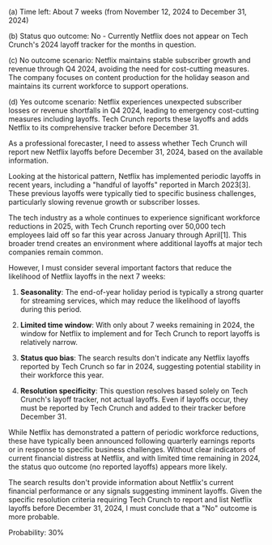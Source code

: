 (a) Time left: About 7 weeks (from November 12, 2024 to December 31, 2024)

(b) Status quo outcome: No - Currently Netflix does not appear on Tech Crunch's 2024 layoff tracker for the months in question.

(c) No outcome scenario: Netflix maintains stable subscriber growth and revenue through Q4 2024, avoiding the need for cost-cutting measures. The company focuses on content production for the holiday season and maintains its current workforce to support operations.

(d) Yes outcome scenario: Netflix experiences unexpected subscriber losses or revenue shortfalls in Q4 2024, leading to emergency cost-cutting measures including layoffs. Tech Crunch reports these layoffs and adds Netflix to its comprehensive tracker before December 31.

As a professional forecaster, I need to assess whether Tech Crunch will report new Netflix layoffs before December 31, 2024, based on the available information.

Looking at the historical pattern, Netflix has implemented periodic layoffs in recent years, including a "handful of layoffs" reported in March 2023[3]. These previous layoffs were typically tied to specific business challenges, particularly slowing revenue growth or subscriber losses.

The tech industry as a whole continues to experience significant workforce reductions in 2025, with Tech Crunch reporting over 50,000 tech employees laid off so far this year across January through April[1]. This broader trend creates an environment where additional layoffs at major tech companies remain common.

However, I must consider several important factors that reduce the likelihood of Netflix layoffs in the next 7 weeks:

1. **Seasonality**: The end-of-year holiday period is typically a strong quarter for streaming services, which may reduce the likelihood of layoffs during this period.

2. **Limited time window**: With only about 7 weeks remaining in 2024, the window for Netflix to implement and for Tech Crunch to report layoffs is relatively narrow.

3. **Status quo bias**: The search results don't indicate any Netflix layoffs reported by Tech Crunch so far in 2024, suggesting potential stability in their workforce this year.

4. **Resolution specificity**: This question resolves based solely on Tech Crunch's layoff tracker, not actual layoffs. Even if layoffs occur, they must be reported by Tech Crunch and added to their tracker before December 31.

While Netflix has demonstrated a pattern of periodic workforce reductions, these have typically been announced following quarterly earnings reports or in response to specific business challenges. Without clear indicators of current financial distress at Netflix, and with limited time remaining in 2024, the status quo outcome (no reported layoffs) appears more likely.

The search results don't provide information about Netflix's current financial performance or any signals suggesting imminent layoffs. Given the specific resolution criteria requiring Tech Crunch to report and list Netflix layoffs before December 31, 2024, I must conclude that a "No" outcome is more probable.

Probability: 30%